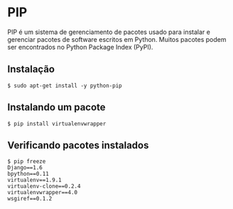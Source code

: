 PIP
===
PIP é um sistema de gerenciamento de pacotes usado para instalar e gerenciar pacotes de software escritos em Python. Muitos pacotes podem ser encontrados no Python Package Index (PyPI).

Instalação
----------
```
$ sudo apt-get install -y python-pip
```

Instalando um pacote
--------------------
```
$ pip install virtualenvwrapper
```

Verificando pacotes instalados
------------------------------
```
$ pip freeze
Django==1.6
bpython==0.11
virtualenv==1.9.1
virtualenv-clone==0.2.4
virtualenvwrapper==4.0
wsgiref==0.1.2
```